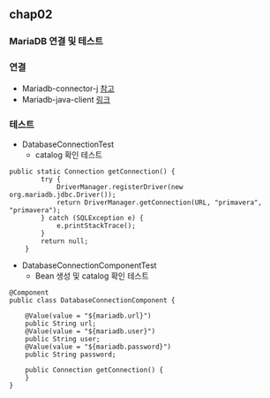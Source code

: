 ## chap02
### MariaDB 연결 및 테스트
### 연결
* Mariadb-connector-j [참고](https://mariadb.com/kb/en/library/about-mariadb-connector-j/)
* Mariadb-java-client [링크](https://mvnrepository.com/artifact/org.mariadb.jdbc/mariadb-java-client)

### 테스트
* DatabaseConnectionTest
    * catalog 확인 테스트

```
public static Connection getConnection() {
		try {
			DriverManager.registerDriver(new org.mariadb.jdbc.Driver());
			return DriverManager.getConnection(URL, "primavera", "primavera");
		} catch (SQLException e) {
			e.printStackTrace();
		}
		return null;
	}
```

* DatabaseConnectionComponentTest
    * Bean 생성 및 catalog 확인 테스트

```
@Component
public class DatabaseConnectionComponent {

	@Value(value = "${mariadb.url}")
	public String url;
	@Value(value = "${mariadb.user}")
	public String user;
	@Value(value = "${mariadb.password}")
	public String password;

	public Connection getConnection() {
	}
}
```
